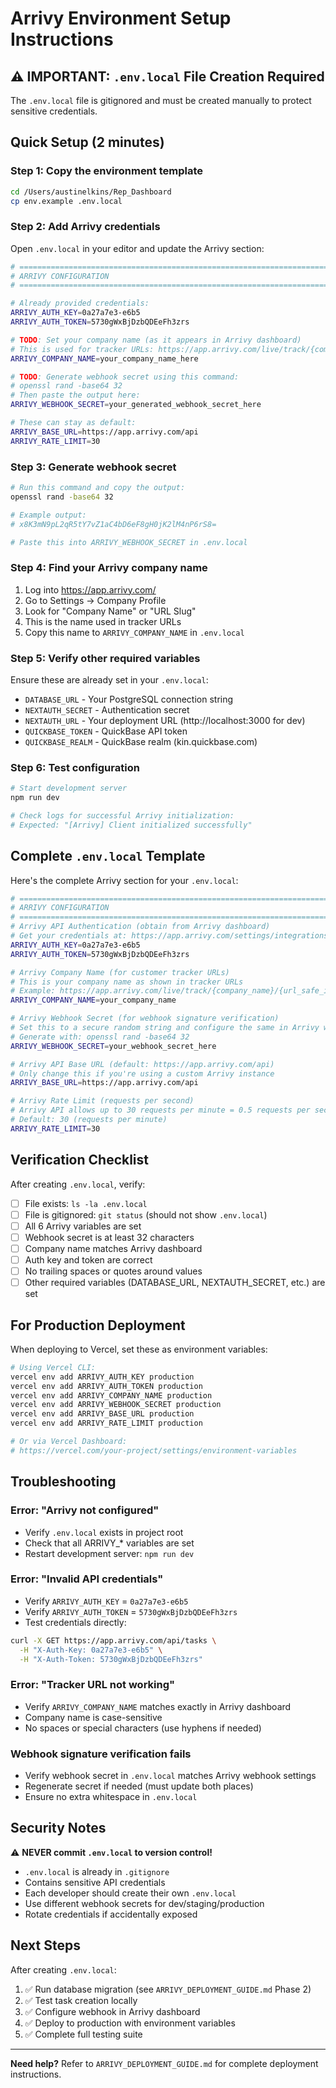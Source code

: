 # Arrivy Environment Setup Instructions

## ⚠️ IMPORTANT: `.env.local` File Creation Required

The `.env.local` file is gitignored and must be created manually to protect sensitive credentials.

## Quick Setup (2 minutes)

### Step 1: Copy the environment template
```bash
cd /Users/austinelkins/Rep_Dashboard
cp env.example .env.local
```

### Step 2: Add Arrivy credentials

Open `.env.local` in your editor and update the Arrivy section:

```bash
# =============================================================================
# ARRIVY CONFIGURATION
# =============================================================================

# Already provided credentials:
ARRIVY_AUTH_KEY=0a27a7e3-e6b5
ARRIVY_AUTH_TOKEN=5730gWxBjDzbQDEeFh3zrs

# TODO: Set your company name (as it appears in Arrivy dashboard)
# This is used for tracker URLs: https://app.arrivy.com/live/track/{company_name}/{url_safe_id}
ARRIVY_COMPANY_NAME=your_company_name_here

# TODO: Generate webhook secret using this command:
# openssl rand -base64 32
# Then paste the output here:
ARRIVY_WEBHOOK_SECRET=your_generated_webhook_secret_here

# These can stay as default:
ARRIVY_BASE_URL=https://app.arrivy.com/api
ARRIVY_RATE_LIMIT=30
```

### Step 3: Generate webhook secret
```bash
# Run this command and copy the output:
openssl rand -base64 32

# Example output: 
# x8K3mN9pL2qR5tY7vZ1aC4bD6eF8gH0jK2lM4nP6rS8=

# Paste this into ARRIVY_WEBHOOK_SECRET in .env.local
```

### Step 4: Find your Arrivy company name

1. Log into https://app.arrivy.com/
2. Go to Settings → Company Profile
3. Look for "Company Name" or "URL Slug"
4. This is the name used in tracker URLs
5. Copy this name to `ARRIVY_COMPANY_NAME` in `.env.local`

### Step 5: Verify other required variables

Ensure these are already set in your `.env.local`:
- `DATABASE_URL` - Your PostgreSQL connection string
- `NEXTAUTH_SECRET` - Authentication secret
- `NEXTAUTH_URL` - Your deployment URL (http://localhost:3000 for dev)
- `QUICKBASE_TOKEN` - QuickBase API token
- `QUICKBASE_REALM` - QuickBase realm (kin.quickbase.com)

### Step 6: Test configuration
```bash
# Start development server
npm run dev

# Check logs for successful Arrivy initialization:
# Expected: "[Arrivy] Client initialized successfully"
```

## Complete `.env.local` Template

Here's the complete Arrivy section for your `.env.local`:

```bash
# =============================================================================
# ARRIVY CONFIGURATION
# =============================================================================
# Arrivy API Authentication (obtain from Arrivy dashboard)
# Get your credentials at: https://app.arrivy.com/settings/integrations
ARRIVY_AUTH_KEY=0a27a7e3-e6b5
ARRIVY_AUTH_TOKEN=5730gWxBjDzbQDEeFh3zrs

# Arrivy Company Name (for customer tracker URLs)
# This is your company name as shown in tracker URLs
# Example: https://app.arrivy.com/live/track/{company_name}/{url_safe_id}
ARRIVY_COMPANY_NAME=your_company_name

# Arrivy Webhook Secret (for webhook signature verification)
# Set this to a secure random string and configure the same in Arrivy webhook settings
# Generate with: openssl rand -base64 32
ARRIVY_WEBHOOK_SECRET=your_webhook_secret_here

# Arrivy API Base URL (default: https://app.arrivy.com/api)
# Only change this if you're using a custom Arrivy instance
ARRIVY_BASE_URL=https://app.arrivy.com/api

# Arrivy Rate Limit (requests per second)
# Arrivy API allows up to 30 requests per minute = 0.5 requests per second
# Default: 30 (requests per minute)
ARRIVY_RATE_LIMIT=30
```

## Verification Checklist

After creating `.env.local`, verify:

- [ ] File exists: `ls -la .env.local`
- [ ] File is gitignored: `git status` (should not show `.env.local`)
- [ ] All 6 Arrivy variables are set
- [ ] Webhook secret is at least 32 characters
- [ ] Company name matches Arrivy dashboard
- [ ] Auth key and token are correct
- [ ] No trailing spaces or quotes around values
- [ ] Other required variables (DATABASE_URL, NEXTAUTH_SECRET, etc.) are set

## For Production Deployment

When deploying to Vercel, set these as environment variables:

```bash
# Using Vercel CLI:
vercel env add ARRIVY_AUTH_KEY production
vercel env add ARRIVY_AUTH_TOKEN production
vercel env add ARRIVY_COMPANY_NAME production
vercel env add ARRIVY_WEBHOOK_SECRET production
vercel env add ARRIVY_BASE_URL production
vercel env add ARRIVY_RATE_LIMIT production

# Or via Vercel Dashboard:
# https://vercel.com/your-project/settings/environment-variables
```

## Troubleshooting

### Error: "Arrivy not configured"
- Verify `.env.local` exists in project root
- Check that all ARRIVY_* variables are set
- Restart development server: `npm run dev`

### Error: "Invalid API credentials"
- Verify `ARRIVY_AUTH_KEY` = `0a27a7e3-e6b5`
- Verify `ARRIVY_AUTH_TOKEN` = `5730gWxBjDzbQDEeFh3zrs`
- Test credentials directly:
```bash
curl -X GET https://app.arrivy.com/api/tasks \
  -H "X-Auth-Key: 0a27a7e3-e6b5" \
  -H "X-Auth-Token: 5730gWxBjDzbQDEeFh3zrs"
```

### Error: "Tracker URL not working"
- Verify `ARRIVY_COMPANY_NAME` matches exactly in Arrivy dashboard
- Company name is case-sensitive
- No spaces or special characters (use hyphens if needed)

### Webhook signature verification fails
- Verify webhook secret in `.env.local` matches Arrivy webhook settings
- Regenerate secret if needed (must update both places)
- Ensure no extra whitespace in `.env.local`

## Security Notes

⚠️ **NEVER commit `.env.local` to version control!**

- `.env.local` is already in `.gitignore`
- Contains sensitive API credentials
- Each developer should create their own `.env.local`
- Use different webhook secrets for dev/staging/production
- Rotate credentials if accidentally exposed

## Next Steps

After creating `.env.local`:

1. ✅ Run database migration (see `ARRIVY_DEPLOYMENT_GUIDE.md` Phase 2)
2. ✅ Test task creation locally
3. ✅ Configure webhook in Arrivy dashboard
4. ✅ Deploy to production with environment variables
5. ✅ Complete full testing suite

---

**Need help?** Refer to `ARRIVY_DEPLOYMENT_GUIDE.md` for complete deployment instructions.

